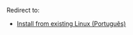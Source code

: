 Redirect to:

*   [Install from existing Linux (Português)](/index.php/Install_from_existing_Linux_(Portugu%C3%AAs) "Install from existing Linux (Português)")